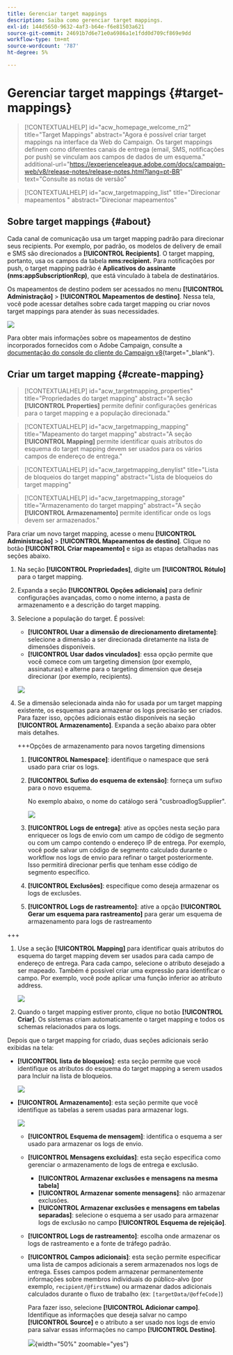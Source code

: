 ```yaml
---
title: Gerenciar target mappings
description: Saiba como gerenciar target mappings.
exl-id: 144d5650-9632-4af3-b64e-f6e81503a621
source-git-commit: 24691b7d6e71e0a6986a1e1fdd0d709cf869e9dd
workflow-type: tm+mt
source-wordcount: '787'
ht-degree: 5%

---
```


# Gerenciar target mappings {#target-mappings}


>[!CONTEXTUALHELP]
>id="acw_homepage_welcome_rn2"
>title="Target Mappings"
>abstract="Agora é possível criar target mappings na interface da Web do Campaign. Os target mappings definem como diferentes canais de entrega (email, SMS, notificações por push) se vinculam aos campos de dados de um esquema."
>additional-url="https://experienceleague.adobe.com/docs/campaign-web/v8/release-notes/release-notes.html?lang=pt-BR" text="Consulte as notas de versão"

>[!CONTEXTUALHELP]
>id="acw_targetmapping_list"
>title="Direcionar mapeamentos "
>abstract="Direcionar mapeamentos"

## Sobre target mappings {#about}

Cada canal de comunicação usa um target mapping padrão para direcionar seus recipients. Por exemplo, por padrão, os modelos de delivery de email e SMS são direcionados a **[!UICONTROL Recipients]**. O target mapping, portanto, usa os campos da tabela **nms:recipient.** Para notificações por push, o target mapping padrão é **Aplicativos do assinante (nms:appSubscriptionRcp)**, que está vinculado à tabela de destinatários.

Os mapeamentos de destino podem ser acessados no menu **[!UICONTROL Administração]** > **[!UICONTROL Mapeamentos de destino]**. Nessa tela, você pode acessar detalhes sobre cada target mapping ou criar novos target mappings para atender às suas necessidades.

![](assets/target-mappings-list.png)

Para obter mais informações sobre os mapeamentos de destino incorporados fornecidos com o Adobe Campaign, consulte a [documentação do console do cliente do Campaign v8](https://experienceleague.adobe.com/docs/campaign/campaign-v8/audience/add-profiles/target-mappings.html?lang=pt-BR){target="_blank"}.

## Criar um target mapping {#create-mapping}

>[!CONTEXTUALHELP]
>id="acw_targetmapping_properties"
>title="Propriedades do target mapping"
>abstract="A seção **[!UICONTROL Properties]** permite definir configurações genéricas para o target mapping e a população direcionada."

>[!CONTEXTUALHELP]
>id="acw_targetmapping_mapping"
>title="Mapeamento do target mapping"
>abstract="A seção **[!UICONTROL Mapping]** permite identificar quais atributos do esquema do target mapping devem ser usados para os vários campos de endereço de entrega."

>[!CONTEXTUALHELP]
>id="acw_targetmapping_denylist"
>title="Lista de bloqueios do target mapping"
>abstract="Lista de bloqueios do target mapping"

>[!CONTEXTUALHELP]
>id="acw_targetmapping_storage"
>title="Armazenamento do target mapping"
>abstract="A seção **[!UICONTROL Armazenamento]** permite identificar onde os logs devem ser armazenados."

Para criar um novo target mapping, acesse o menu **[!UICONTROL Administração]** > **[!UICONTROL Mapeamentos de destino]**. Clique no botão **[!UICONTROL Criar mapeamento]** e siga as etapas detalhadas nas seções abaixo.

1. Na seção **[!UICONTROL Propriedades]**, digite um **[!UICONTROL Rótulo]** para o target mapping.

1. Expanda a seção **[!UICONTROL Opções adicionais]** para definir configurações avançadas, como o nome interno, a pasta de armazenamento e a descrição do target mapping.

1. Selecione a população do target. É possível:

   * **[!UICONTROL Usar a dimensão de direcionamento diretamente]**: selecione a dimensão a ser direcionada diretamente na lista de dimensões disponíveis.
   * **[!UICONTROL Usar dados vinculados]**: essa opção permite que você comece com um targeting dimension (por exemplo, assinaturas) e alterne para o targeting dimension que deseja direcionar (por exemplo, recipients).

   ![](assets/target-mappings-properties.png)

1. Se a dimensão selecionada ainda não for usada por um target mapping existente, os esquemas para armazenar os logs precisarão ser criados. Para fazer isso, opções adicionais estão disponíveis na seção **[!UICONTROL Armazenamento]**. Expanda a seção abaixo para obter mais detalhes.

   +++Opções de armazenamento para novos targeting dimensions

   1. **[!UICONTROL Namespace]**: identifique o namespace que será usado para criar os logs.
   1. **[!UICONTROL Sufixo do esquema de extensão]**: forneça um sufixo para o novo esquema.

      No exemplo abaixo, o nome do catálogo será &quot;cusbroadlogSupplier&quot;.

      ![](assets/target-mappings-new.png)

   1. **[!UICONTROL Logs de entrega]**: ative as opções nesta seção para enriquecer os logs de envio com um campo de código de segmento ou com um campo contendo o endereço IP de entrega. Por exemplo, você pode salvar um código de segmento calculado durante o workflow nos logs de envio para refinar o target posteriormente. Isso permitirá direcionar perfis que tenham esse código de segmento específico.

   1. **[!UICONTROL Exclusões]**: especifique como deseja armazenar os logs de exclusões.

   1. **[!UICONTROL Logs de rastreamento]**: ative a opção **[!UICONTROL Gerar um esquema para rastreamento]** para gerar um esquema de armazenamento para logs de rastreamento

+++

1. Use a seção **[!UICONTROL Mapping]** para identificar quais atributos do esquema do target mapping devem ser usados para cada campo de endereço de entrega. Para cada campo, selecione o atributo desejado a ser mapeado. Também é possível criar uma expressão para identificar o campo. Por exemplo, você pode aplicar uma função inferior ao atributo address.

   ![](assets/target-mappings-mapping.png)

1. Quando o target mapping estiver pronto, clique no botão **[!UICONTROL Criar]**. Os sistemas criam automaticamente o target mapping e todos os schemas relacionados para os logs.

Depois que o target mapping for criado, duas seções adicionais serão exibidas na tela:

* **[!UICONTROL lista de bloqueios]**: esta seção permite que você identifique os atributos do esquema do target mapping a serem usados para Incluir na lista de bloqueios.

  ![](assets/target-mappings-denylisting.png)

* **[!UICONTROL Armazenamento]**: esta seção permite que você identifique as tabelas a serem usadas para armazenar logs.

  ![](assets/target-mappings-storage.png)

   * **[!UICONTROL Esquema de mensagem]**: identifica o esquema a ser usado para armazenar os logs de envio.
   * **[!UICONTROL Mensagens excluídas]**: esta seção especifica como gerenciar o armazenamento de logs de entrega e exclusão.

      * **[!UICONTROL Armazenar exclusões e mensagens na mesma tabela]**
      * **[!UICONTROL Armazenar somente mensagens]**: não armazenar exclusões.
      * **[!UICONTROL Armazenar exclusões e mensagens em tabelas separadas]**: selecione o esquema a ser usado para armazenar logs de exclusão no campo **[!UICONTROL Esquema de rejeição]**.

   * **[!UICONTROL Logs de rastreamento]**: escolha onde armazenar os logs de rastreamento e a fonte de tráfego padrão.
   * **[!UICONTROL Campos adicionais]**: esta seção permite especificar uma lista de campos adicionais a serem armazenados nos logs de entrega. Esses campos podem armazenar permanentemente informações sobre membros individuais do público-alvo (por exemplo, `recipient/@firstName`) ou armazenar dados adicionais calculados durante o fluxo de trabalho (ex: `[targetData/@offeCode]`)

     Para fazer isso, selecione **[!UICONTROL Adicionar campo]**. Identifique as informações que deseja salvar no campo **[!UICONTROL Source]** e o atributo a ser usado nos logs de envio para salvar essas informações no campo **[!UICONTROL Destino]**.

     ![](assets/target-mappings-additional.png){width="50%" zoomable="yes"}
